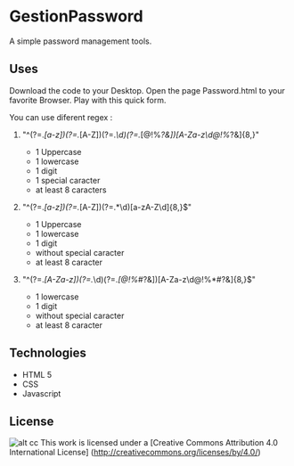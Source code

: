 # GestionPassword
A simple password management tools.

Uses
------- 
Download the code to your Desktop.
Open the page Password.html to your favorite Browser.
Play with this quick form.

You can use diferent regex :

1. "^(?=.*[a-z])(?=.*[A-Z])(?=.*\d)(?=.*[$@$!%*?&])[A-Za-z\d$@$!%*?&]{8,}"
   * 1 Uppercase
   * 1 lowercase
   * 1 digit
   * 1 special caracter
   * at least 8 caracters
   
2. "^(?=.*[a-z])(?=.*[A-Z])(?=.*\d)[a-zA-Z\d]{8,}$"
   * 1 Uppercase
   * 1 lowercase
   * 1 digit
   * without special caracter
   * at least 8 caracter

3. "^(?=.*[A-Za-z])(?=.*\d)(?=.*[$@$!%*#?&])[A-Za-z\d$@$!%*#?&]{8,}$"
   * 1 lowercase
   * 1 digit
   * without special caracter
   * at least 8 caracter

   
Technologies   
-------
* HTML 5
* CSS
* Javascript


License
-------
![alt cc](https://licensebuttons.net/l/by/3.0/88x31.png)
This work is licensed under a [Creative Commons Attribution 4.0 International License] (http://creativecommons.org/licenses/by/4.0/)
